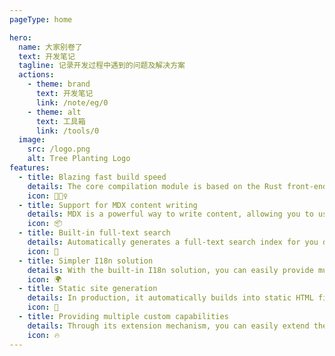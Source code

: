 ```yaml
---
pageType: home

hero:
  name: 大家别卷了
  text: 开发笔记
  tagline: 记录开发过程中遇到的问题及解决方案
  actions:
    - theme: brand
      text: 开发笔记
      link: /note/eg/0
    - theme: alt
      text: 工具箱
      link: /tools/0
  image:
    src: /logo.png
    alt: Tree Planting Logo
features:
  - title: Blazing fast build speed
    details: The core compilation module is based on the Rust front-end toolchain, providing a more ultimate development experience.
    icon: 🏃🏻‍♀️
  - title: Support for MDX content writing
    details: MDX is a powerful way to write content, allowing you to use React components in Markdown.
    icon: 📦
  - title: Built-in full-text search
    details: Automatically generates a full-text search index for you during construction, providing out-of-the-box full-text search capabilities.
    icon: 🎨
  - title: Simpler I18n solution
    details: With the built-in I18n solution, you can easily provide multi-language support for documents or components.
    icon: 🌍
  - title: Static site generation
    details: In production, it automatically builds into static HTML files, which can be easily deployed anywhere.
    icon: 🌈
  - title: Providing multiple custom capabilities
    details: Through its extension mechanism, you can easily extend theme UI and build process.
    icon: 🔥
---
```

